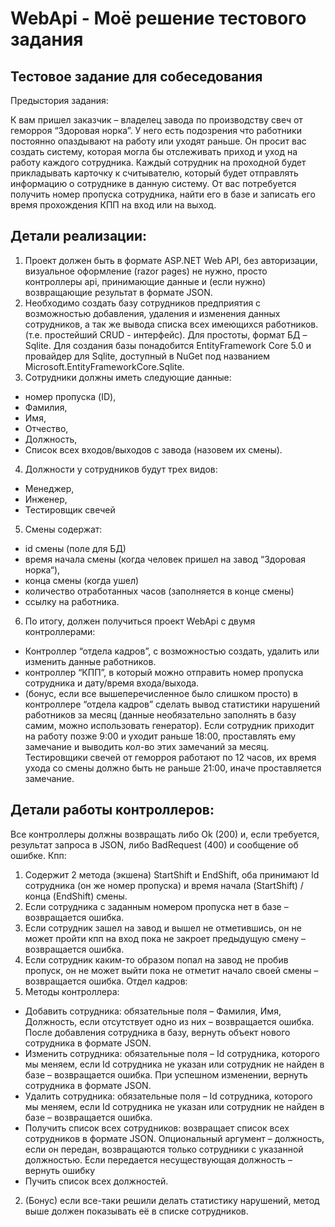 # WebApi - Моё решение тестового задания

## Тестовое задание для собеседования

Предыстория задания:

К вам пришел заказчик – владелец завода по производству свеч от геморроя “Здоровая
норка”. У него есть подозрения что работники постоянно опаздывают на работу или
уходят раньше. Он просит вас создать систему, которая могла бы отслеживать приход и
уход на работу каждого сотрудника.
Каждый сотрудник на проходной будет прикладывать карточку к считывателю, который
будет отправлять информацию о сотруднике в данную систему. От вас потребуется
получить номер пропуска сотрудника, найти его в базе и записать его время прохождения
КПП на вход или на выход.

## Детали реализации:
1. Проект должен быть в формате ASP.NET Web API, без авторизации, визуальное
оформление (razor pages) не нужно, просто контроллеры api, принимающие данные
и (если нужно) возвращающие результат в формате JSON.
2. Необходимо создать базу сотрудников предприятия с возможностью добавления,
удаления и изменения данных сотрудников, а так же вывода списка всех
имеющихся работников. (т.е. простейший CRUD - интерфейс). Для простоты,
формат БД – Sqlite. Для создания базы понадобится EntityFramework Core 5.0 и
провайдер для Sqlite, доступный в NuGet под названием
Microsoft.EntityFrameworkCore.Sqlite.
3. Сотрудники должны иметь следующие данные:
* номер пропуска (ID),
* Фамилия,
* Имя,
* Отчество,
* Должность,
* Cписок всех входов/выходов с завода (назовем их смены).
4. Должности у сотрудников будут трех видов:
* Менеджер,
* Инженер,
* Тестировщик свечей
5. Смены содержат:
* id смены (поле для БД)
* время начала смены (когда человек пришел на завод “Здоровая норка“),
* конца смены (когда ушел)
* количество отработанных часов (заполняется в конце смены)
* ссылку на работника.
6. По итогу, должен получиться проект WebApi с двумя контроллерами:
* Контроллер “отдела кадров”, с возможностью создать, удалить или
изменить данные работников.
* контроллер “КПП”, в который можно отправить номер пропуска сотрудника
и дату/время входа/выхода.
* (бонус, если все вышеперечисленное было слишком просто) в контроллере
“отдела кадров” сделать вывод статистики нарушений работников за месяц
(данные необязательно заполнять в базу самим, можно использовать
генератор). Если сотрудник приходит на работу позже 9:00 и уходит раньше
18:00, проставлять ему замечание и выводить кол-во этих замечаний за
месяц. Тестировщики свечей от геморроя работают по 12 часов, их время
ухода со смены должно быть не раньше 21:00, иначе проставляется
замечание.

## Детали работы контроллеров:
Все контроллеры должны возвращать либо Ok (200) и, если требуется, результат запроса в
JSON, либо BadRequest (400) и сообщение об ошибке.
Кпп:
1. Содержит 2 метода (экшена) StartShift и EndShift, оба принимают Id сотрудника (он
же номер пропуска) и время начала (StartShift) / конца (EndShift) смены.
2. Если сотрудника с заданным номером пропуска нет в базе – возвращается ошибка.
3. Если сотрудник зашел на завод и вышел не отметившись, он не может пройти кпп
на вход пока не закроет предыдущую смену – возвращается ошибка.
4. Если сотрудник каким-то образом попал на завод не пробив пропуск, он не может
выйти пока не отметит начало своей смены – возвращается ошибка.
Отдел кадров:
1. Методы контроллера:
* Добавить сотрудника: обязательные поля – Фамилия, Имя, Должность, если
отсутствует одно из них – возвращается ошибка. После добавления
сотрудника в базу, вернуть объект нового сотрудника в формате JSON.
* Изменить сотрудника: обязательные поля – Id сотрудника, которого мы
меняем, если Id сотрудника не указан или сотрудник не найден в базе –
возвращается ошибка. При успешном изменении, вернуть сотрудника в
формате JSON.
* Удалить сотрудника: обязательные поля – Id сотрудника, которого мы
меняем, если Id сотрудника не указан или сотрудник не найден в базе –
возвращается ошибка.
* Получить список всех сотрудников: возвращает список всех сотрудников в
формате JSON. Опциональный аргумент – должность, если он передан,
возвращаются только сотрудники с указанной должностью. Если
передается несуществующая должность – вернуть ошибку
* Пучить список всех должностей.
2. (Бонус) если все-таки решили делать статистику нарушений, метод выше
должен показывать её в списке сотрудников.
